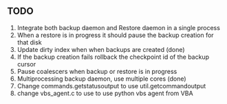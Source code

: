 ## TODO

1. Integrate both backup daemon and Restore daemon in a single process
2. When a restore is in progress it should pause the backup creation for that disk
3. Update dirty index when when backups are created (done)
4. If the backup creation fails rollback the checkpoint id of the backup cursor
5. Pause coalescers when backup or restore is in progress
6. Multiprocessing backup daemon, use multiple cores (done)
7. Change commands.getstatusoutput to use util.getcommandoutput
8. change vbs_agent.c to use to use python vbs agent from VBA
